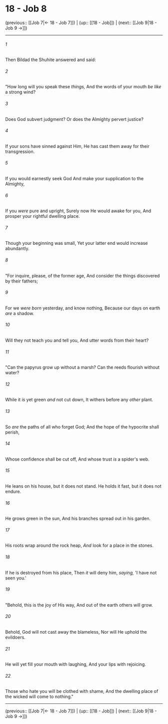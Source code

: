 # 18 - Job 8

(previous:: [[Job 7|← 18 - Job 7]]) | (up:: [[18 - Job]]) | (next:: [[Job 9|18 - Job 9 →]])

***


###### 1 
Then Bildad the Shuhite answered and said: 

###### 2 
"How long will you speak these _things,_ And the words of your mouth _be like_ a strong wind? 

###### 3 
Does God subvert judgment? Or does the Almighty pervert justice? 

###### 4 
If your sons have sinned against Him, He has cast them away for their transgression. 

###### 5 
If you would earnestly seek God And make your supplication to the Almighty, 

###### 6 
If you _were_ pure and upright, Surely now He would awake for you, And prosper your rightful dwelling place. 

###### 7 
Though your beginning was small, Yet your latter end would increase abundantly. 

###### 8 
"For inquire, please, of the former age, And consider the things discovered by their fathers; 

###### 9 
For we _were born_ yesterday, and know nothing, Because our days on earth _are_ a shadow. 

###### 10 
Will they not teach you and tell you, And utter words from their heart? 

###### 11 
"Can the papyrus grow up without a marsh? Can the reeds flourish without water? 

###### 12 
While it _is_ yet green _and_ not cut down, It withers before any _other_ plant. 

###### 13 
So _are_ the paths of all who forget God; And the hope of the hypocrite shall perish, 

###### 14 
Whose confidence shall be cut off, And whose trust _is_ a spider's web. 

###### 15 
He leans on his house, but it does not stand. He holds it fast, but it does not endure. 

###### 16 
He grows green in the sun, And his branches spread out in his garden. 

###### 17 
His roots wrap around the rock heap, _And_ look for a place in the stones. 

###### 18 
If he is destroyed from his place, Then _it_ will deny him, _saying,_ 'I have not seen you.' 

###### 19 
"Behold, this is the joy of His way, And out of the earth others will grow. 

###### 20 
Behold, God will not cast away the blameless, Nor will He uphold the evildoers. 

###### 21 
He will yet fill your mouth with laughing, And your lips with rejoicing. 

###### 22 
Those who hate you will be clothed with shame, And the dwelling place of the wicked will come to nothing."

***

(previous:: [[Job 7|← 18 - Job 7]]) | (up:: [[18 - Job]]) | (next:: [[Job 9|18 - Job 9 →]])
